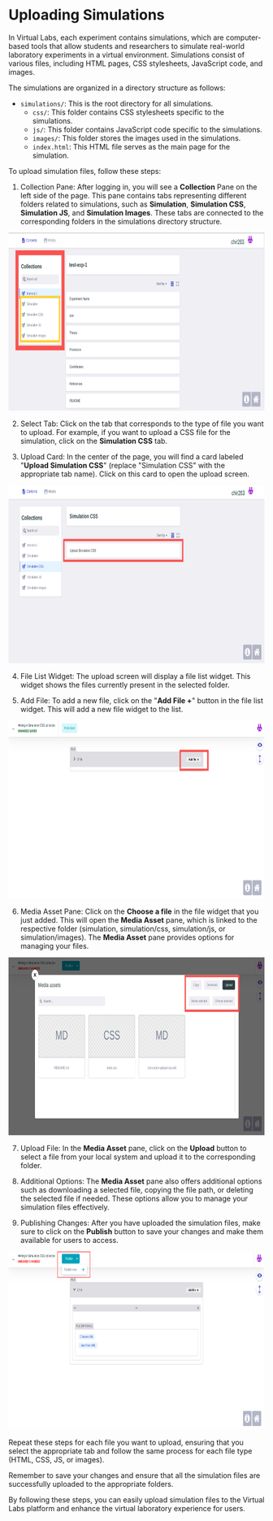 # Uploading Simulations

In Virtual Labs, each experiment contains simulations, which are computer-based tools that allow students and researchers to simulate real-world laboratory experiments in a virtual environment. Simulations consist of various files, including HTML pages, CSS stylesheets, JavaScript code, and images.

The simulations are organized in a directory structure as follows:

- `simulations/`: This is the root directory for all simulations.
  - `css/`: This folder contains CSS stylesheets specific to the simulations.
  - `js/`: This folder contains JavaScript code specific to the simulations.
  - `images/`: This folder stores the images used in the simulations.
  - `index.html`: This HTML file serves as the main page for the simulation.

To upload simulation files, follow these steps:

1. Collection Pane: After logging in, you will see a **Collection** Pane on the left side of the page. This pane contains tabs representing different folders related to simulations, such as **Simulation**, **Simulation CSS**, **Simulation JS**, and **Simulation Images**. These tabs are connected to the corresponding folders in the simulations directory structure.

<img src="/help/img/sim-1.png" width="800" height="350"/>

2. Select Tab: Click on the tab that corresponds to the type of file you want to upload. For example, if you want to upload a CSS file for the simulation, click on the **Simulation CSS** tab.

3. Upload Card: In the center of the page, you will find a card labeled "**Upload Simulation CSS**" (replace "Simulation CSS" with the appropriate tab name). Click on this card to open the upload screen.

<img src="/help/img/sim-2.png" width="800" height="350"/>

4. File List Widget: The upload screen will display a file list widget. This widget shows the files currently present in the selected folder.

5. Add File: To add a new file, click on the "**Add File +**" button in the file list widget. This will add a new file widget to the list.

<img src="/help/img/sim-3.png" width="800" height="350"/>

6. Media Asset Pane: Click on the **Choose a file** in the file widget that you just added. This will open the **Media Asset** pane, which is linked to the respective folder (simulation, simulation/css, simulation/js, or simulation/images). The **Media Asset** pane provides options for managing your files.

<img src="/help/img/sim-4.png" width="800" height="350"/>

7. Upload File: In the **Media Asset** pane, click on the **Upload** button to select a file from your local system and upload it to the corresponding folder.

8. Additional Options: The **Media Asset** pane also offers additional options such as downloading a selected file, copying the file path, or deleting the selected file if needed. These options allow you to manage your simulation files effectively.

9. Publishing Changes: After you have uploaded the simulation files, make sure to click on the **Publish** button to save your changes and make them available for users to access.

<img src="/help/img/sim-5.png" width="800" height="350"/>

Repeat these steps for each file you want to upload, ensuring that you select the appropriate tab and follow the same process for each file type (HTML, CSS, JS, or images).

Remember to save your changes and ensure that all the simulation files are successfully uploaded to the appropriate folders.

By following these steps, you can easily upload simulation files to the Virtual Labs platform and enhance the virtual laboratory experience for users.

